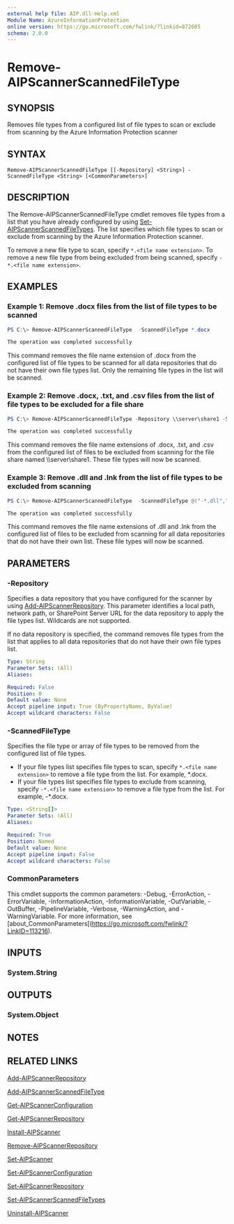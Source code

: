 ```yaml
---
external help file: AIP.dll-Help.xml
Module Name: AzureInformationProtection
online version: https://go.microsoft.com/fwlink/?linkid=872605
schema: 2.0.0
---
```


# Remove-AIPScannerScannedFileType

## SYNOPSIS
Removes file types from a configured list of file types to scan or exclude from scanning by the Azure Information Protection scanner

## SYNTAX

```
Remove-AIPScannerScannedFileType [[-Repository] <String>] -ScannedFileType <String> [<CommonParameters>]
```

## DESCRIPTION
The Remove-AIPScannerScannedFileType cmdlet removes file types from a list that you have already configured by using [Set-AIPScannerScannedFileTypes](./Set-AIPScannerScannedFileTypes.md). The list specifies which file types to scan or exclude from scanning by the Azure Information Protection scanner. 

To remove a new file type to scan, specify `*.<file name extension>`. To remove a new file type from being excluded from being scanned, specify `-*.<file name extension>`. 

## EXAMPLES


### Example 1: Remove .docx files from the list of file types to be scanned

```powershell
PS C:\> Remove-AIPScannerScannedFileType  -ScannedFileType *.docx

The operation was completed successfully
```

This command removes the file name extension of .docx from the configured list of file types to be scanned for all data repositories that do not have their own file types list. Only the remaining file types in the list will be scanned.

### Example 2: Remove .docx, .txt, and .csv files from the list of file types to be excluded for a file share

```powershell
PS C:\> Remove-AIPScannerScannedFileType -Repository \\server\share1 -ScannedFileType @("*.docx","*.txt","*.csv")

The operation was completed successfully
```

This command removes the file name extensions of .docx, .txt, and .csv from the configured list of files to be excluded from scanning for the file share named \\\server\\share1. These file types will now be scanned.

### Example 3: Remove .dll and .lnk from the list of file types to be excluded from scanning

```powershell
PS C:\> Remove-AIPScannerScannedFileType  -ScannedFileType @("-*.dll","-*.lnk")

The operation was completed successfully
```

This command removes the file name extensions of .dll and .lnk from the configured list of files to be excluded from scanning for all data repositories that do not have their own list. These file types will now be scanned.

## PARAMETERS

### -Repository
Specifies a data repository that you have configured for the scanner by using [Add-AIPScannerRepository](./Add-AIPScannerRepository.md). This parameter identifies a local path, network path, or SharePoint Server URL for the data repository to apply the file types list. Wildcards are not supported.

If no data repository is specified, the command removes file types from the list that applies to all data repositories that do not have their own file types list.

```yaml
Type: String
Parameter Sets: (All)
Aliases:

Required: False
Position: 0
Default value: None
Accept pipeline input: True (ByPropertyName, ByValue)
Accept wildcard characters: False
```

### -ScannedFileType
Specifies the file type or array of file types to be removed from the configured list of file types.

- If your file types list specifies file types to scan, specify `*.<file name extension>` to remove a file type from the list. For example, \*.docx.
- If your file types list specifies file types to exclude from scanning, specify `-*.<file name extension>` to remove a file type from the list. For example, \-*.docx.

```yaml
Type: <String[]>
Parameter Sets: (All)
Aliases:

Required: True
Position: Named
Default value: None
Accept pipeline input: False
Accept wildcard characters: False
```

### CommonParameters
This cmdlet supports the common parameters: -Debug, -ErrorAction, -ErrorVariable, -InformationAction, -InformationVariable, -OutVariable, -OutBuffer, -PipelineVariable, -Verbose, -WarningAction, and -WarningVariable.
For more information, see [about_CommonParameters[(https://go.microsoft.com/fwlink/?LinkID=113216).

## INPUTS

### System.String


## OUTPUTS

### System.Object

## NOTES

## RELATED LINKS

[Add-AIPScannerRepository](./Add-AIPScannerRepository.md)

[Add-AIPScannerScannedFileType](Add-AIPScannerScannedFileType.md)

[Get-AIPScannerConfiguration](./Get-AIPScannerConfiguration.md)

[Get-AIPScannerRepository](./Get-AIPScannerRepository.md)

[Install-AIPScanner](./Install-AIPScanner.md)

[Remove-AIPScannerRepository](Remove-AIPScannerRepository.md)

[Set-AIPScanner](./Set-AIPScanner.md)

[Set-AIPScannerConfiguration](./Set-AIPScannerConfiguration.md)

[Set-AIPScannerRepository](./Set-AIPScannerRepository.md)

[Set-AIPScannerScannedFileTypes](./Set-AIPScannerScannedFileTypes.md)

[Uninstall-AIPScanner](./Uninstall-AIPScanner.md)
